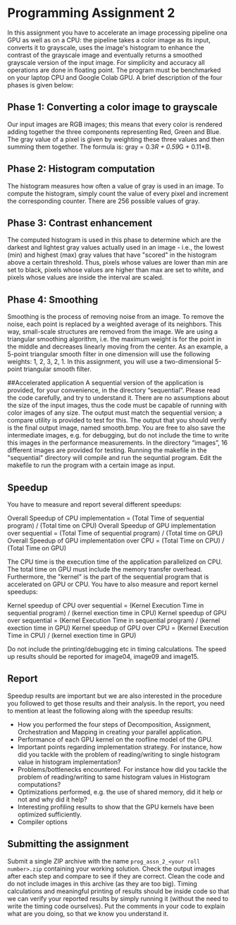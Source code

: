 # Programming Assignment 2

In this assignment you have to accelerate an image processing pipeline ona GPU as well as on a CPU: the pipeline takes a color image as its input, converts it to grayscale, uses the image's histogram to enhance the contrast of the grayscale image and eventually returns a smoothed grayscale version of the input image. For simplicity and accuracy all operations are done in floating point. The program must be benchmarked on your laptop CPU and Google Colab GPU. A brief description of the four phases is given below:

## Phase 1: Converting a color image to grayscale
Our input images are RGB images; this means that every color is rendered adding together the three components representing Red, Green and Blue. The gray value of a pixel is given by weighting these
three values and then summing them together. The formula is: gray = 0.3*R + 0.59*G + 0.11*B.

## Phase 2: Histogram computation
The histogram measures how often a value of gray is used in an image. To compute the histogram, simply count the value of every pixel and increment the corresponding counter. There are 256 possible
values of gray.

## Phase 3: Contrast enhancement
The computed histogram is used in this phase to determine which are the darkest and lightest gray values actually used in an image - i.e., the lowest (min) and highest (max) gray values that have
"scored" in the histogram above a certain threshold. Thus, pixels whose values are lower than min are set to black, pixels whose values are higher than max are set to white, and pixels whose values are
inside the interval are scaled.

## Phase 4: Smoothing
Smoothing is the process of removing noise from an image. To remove the noise, each point is replaced by a weighted average of its neighbors. This way, small-scale structures are removed from the image.
We are using a triangular smoothing algorithm, i.e. the maximum weight is for the point in the middle and decreases linearly moving from the center. As an example, a 5-point triangular smooth filter in one
dimension will use the following weights: 1, 2, 3, 2, 1. In this assignment, you will use a two-dimensional 5-point triangular smooth filter.


##Accelerated application
A sequential version of the application is provided, for your convenience, in the directory “sequential”. Please read the code carefully, and try to understand it. There are no assumptions
about the size of the input images, thus the code must be capable of running with color images of any size. The output must match the sequential version; a compare utility is provided to test for this. The
output that you should verify is the final output image, named smooth.bmp. You are free to also save the intermediate images, e.g. for debugging, but do not include the time to write this images in the
performance measurements. In the directory “images”, 16 different images are provided for testing.  Running the makefile in the "sequential" directory will compile and run the sequntial program. Edit the makefile to run the program with a certain image as input. 

 

## Speedup

You have to measure and report several different speedups:

Overall Speedup of CPU implementation = (Total Time of sequential program) / (Total time on CPU)
Overall Speedup of GPU implementation over sequential = (Total Time of sequential program) / (Total time on GPU) 
Overall Speedup of GPU implementation over CPU = (Total Time on CPU) / (Total Time on GPU)

The CPU time is the execution time of the application parallelized on CPU. The total time on GPU must include the memory transfer overhead. Furthermore, the "kernel" is the part of the sequential program that is accelerated on GPU or CPU. You have to also measure and report kernel speedups: 

Kernel speedup of CPU over sequential = (Kernel Execution Time in sequential program) / (kernel exection time in CPU)
Kernel speedup of GPU over sequential = (Kernel Execution Time in sequential program) / (kernel exection time in GPU)
Kernel speedup of GPU over CPU = (Kernel Execution Time in CPU) / (kernel exection time in GPU)


Do not include the printing/debugging etc in timing calculations. The speed up results should be reported for image04, image09 and image15.

## Report
Speedup results are important but we are also interested in the procedure you followed to get those results and
their analysis. In the report, you need to mention at least the following along with the speedup results:

- How you performed the four steps of Decomposition, Assignment, Orchestration and Mapping in creating your parallel application.
- Performance of each GPU kernel on the roofline model of the GPU.
- Important points regarding implementation strategy. For instance, how did you tackle with the problem of reading/writing to single histogram value in histogram implementation?
- Problems/bottlenecks encountered. For instance how did you tackle the problem of reading/writing to same histogram values in Histogram computations?
- Optimizations performed, e.g. the use of shared memory, did it help or not and why did it help?
- Interesting profiling results to show that the GPU kernels have been optimized sufficiently.
- Compiler options


## Submitting the assignment
Submit a single ZIP archive with the name `prog_assn_2_<your roll number>.zip` containing your working solution. Check the output images after each step and compare to see if they are correct. Clean the code and do not include images in this archive (as they are too big). Timing calculations and meaningful printing of results should be inside code so that we can verify your reported results by simply running it (without the need to write the timing code ourselves). Put the comments in your code to explain what are you doing, so that we know you understand it.
